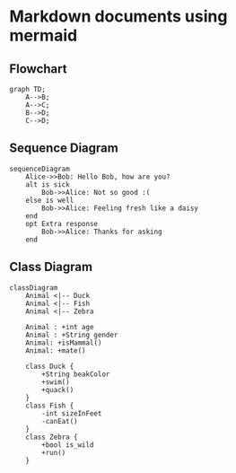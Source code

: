 # Markdown documents using mermaid

## Flowchart

```mermaid
graph TD;
    A-->B;
    A-->C;
    B-->D;
    C-->D;
```

## Sequence Diagram

```mermaid
sequenceDiagram
    Alice->>Bob: Hello Bob, how are you?
    alt is sick
        Bob->>Alice: Not so good :(
    else is well
        Bob->>Alice: Feeling fresh like a daisy
    end
    opt Extra response
        Bob->>Alice: Thanks for asking
    end
```

## Class Diagram

```mermaid
classDiagram
    Animal <|-- Duck
    Animal <|-- Fish
    Animal <|-- Zebra

    Animal : +int age
    Animal : +String gender
    Animal: +isMammal()
    Animal: +mate()

    class Duck {
        +String beakColor
        +swim()
        +quack()
    }
    class Fish {
        -int sizeInFeet
        -canEat()
    }
    class Zebra {
        +bool is_wild
        +run()
    }
```
